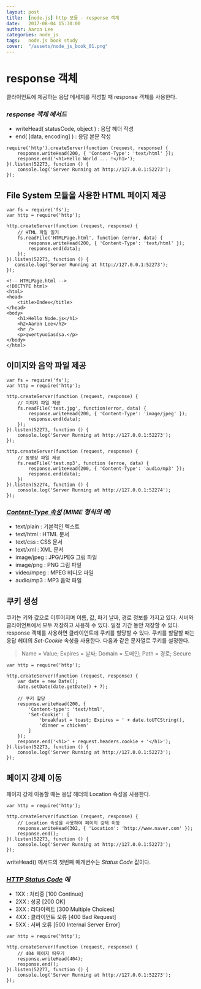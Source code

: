 ```yaml
---
layout: post
title:  [node.js] http 모듈 - response 객체
date:   2017-08-04 15:30:00
author: Aaron Lee
categories: node_js
tags:	node.js book study
cover:  "/assets/node_js_book_01.png"
---
```


# response 객체
클라이언트에 제공하는 응답 메세지를 작성할 때 response 객체를 사용한다.
### *response 객체 메서드*
- writeHead( statusCode, object ) : 응답 헤더 작성
- end( [data, encoding] ) : 응답 본문 작성

```
require('http').createServer(function (request, response) {
    response.writeHead(200, { 'Content-Type': 'text/html' });
    response.end('<h1>Hello World ... !</h1>');
}).listen(52273, function () {
    console.log('Server Running at http://127.0.0.1:52273');
});
```

## File System 모듈을 사용한 HTML 페이지 제공
```
var fs = require('fs');
var http = require('http');

http.createServer(function (request, response) {
    // HTML 파일 일기
    fs.readFile('HTMLPage.html', function (error, data) {
        response.writeHead(200, { 'Content-Type': 'text/html' });
        response.end(data);
    });
}).listen(52273, function () {
   console.log('Server Running at http://127.0.0.1:52273');
});
```
```
<!-- HTMLPage.html -->
<!D0CTYPE html>
<html>
<head>
    <title>Index</title>
</head>
<body>
    <h1>Hello Node.js</h1>
    <h2>Aaron Lee</h2>
    <hr />
    <p>qwertyuoiasdsa.</p>
</body>
</html>
```

## 이미지와 음악 파일 제공
```
var fs = require('fs');
var http = require('http');

http.createServer(function (request, response) {
    // 이미지 파일 제공
    fs.readFile('test.jpg', function(error, data) {
        response.writeHead(200, { 'Content-Type': 'image/jpeg' });
        response.end(data);
    });
}).listen(52273, function () {
    console.log('Server Running at http://127.0.0.1:52273');
});

http.createServer(function (request, response) {
    // 동영상 파일 제공
    fs.readFile('test.mp3', function (erroe, data) {
        response.writeHead(200, { 'Content-Type': 'audio/mp3' });
        response.end(data);
    })
}).listen(52274, function () {
    console.log('Server Running at http://127.0.0.1:52274');
});
```

### *[Content-Type 속성](https://www.google.co.kr/search?q=MIME+TYPE+%EB%AA%A9%EB%A1%9D&oq=MIME+TYPE+%EB%AA%A9%EB%A1%9D&gs_l=psy-ab.3..0i30k1.4048.6857.0.7371.13.10.1.0.0.0.714.1892.3-2j1j0j1.4.0....0...1.1j4.64.psy-ab..9.4.1178...0j0i13i30k1.9xgDUDuZvYw) (MIME 형식의 예)*
- text/plain : 기본적인 텍스트
- text/html : HTML 문서
- text/css : CSS 문서
- text/xml : XML 문서
- image/jpeg : JPG/JPEG 그림 파일
- image/png : PNG 그림 파일
- video/mpeg : MPEG 비디오 파일
- audio/mp3 : MP3 음악 파일

## 쿠키 생성
쿠키는 키와 값으로 이루어지며 이름, 값, 파기 날짜, 경로 정보를 가지고 있다. 서버와 클라이언트에서 모두 저장하고 사용하 수 있다. 일정 기간 동안 저장할 수 있다.
response 객체를 사용하면 클라이언트에 쿠키를 할당할 수 있다. 쿠키를 할달할 때는 응답 헤더의 *Set-Cookie* 속성을 사용한다. 다음과 같은 문자열로 쿠키를 설정한다.
> Name = Value; Expires = 날짜; Domain = 도메인; Path = 경로; Secure

```
var http = require('http');

http.createServer(function (request, response) {
    var date = new Date();
    date.setDate(date.getDate() + 7);
    
    // 쿠키 할당
    response.writeHead(200, { 
        'Content-type': 'text/html',
        'Set-Cookie': [
            'breakfast = toast; Expires = ' + date.toUTCString(),
            'dinner = chicken'
        ]
    });
    response.end('<h1>' + request.headers.cookie + '</h1>');
}).listen(52273, function () {
    console.log('Server Running at http://127.0.0.1:52273');
});
```

## 페이지 강제 이동
페이지 강제 이동할 때는 응답 헤더의 Location 속성을 사용한다.
```
var http = require('http');

http.createServer(function (request, response) {
    // Location 속성을 사용하여 페이지 강제 이동
    response.writeHead(302, { 'Location': 'http://www.naver.com' });
    response.end();
}).listen(52273, function () {
    console.log('Server Running at http://127.0.0.1:52273');
});
```
writeHead() 메서드의 첫번째 매개변수는 *Status Code* 값이다.
### *[HTTP Status Code](https://www.google.co.kr/search?q=HTTP+Status+Code&oq=HTTP+Status+Code&aqs=chrome..69i57j0l5.981j0j8&sourceid=chrome&ie=UTF-8) 예*
- 1XX : 처리중 [100 Continue]
- 2XX : 성공 [200 OK]
- 3XX : 리다이렉트 [300 Multiple Choices]
- 4XX : 클라이언트 오류 [400 Bad Request]
- 5XX : 서버 오류 [500 Internal Server Error]

```
var http = require('http');

http.createServer(function (request, response) {
    // 404 페이지 띄우기
    response.writeHead(404);
    response.end();
}).listen(52277, function () {
    console.log('Server Running at http://127.0.0.1:52273');
});
```